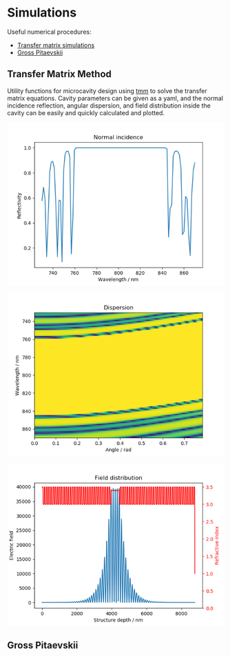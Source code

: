 # Simulations
Useful numerical procedures:
- [Transfer matrix simulations](#transfer-matrix-method) 
- [Gross Pitaevskii](#gross-pitaevskii) 

## Transfer Matrix Method
Utility functions for microcavity design using [tmm](https://github.com/sbyrnes321/tmm) to solve the transfer matrix 
equations. Cavity parameters can be given as a yaml, and the normal incidence reflection, angular dispersion, and field 
distribution inside the cavity can be easily and quickly calculated and plotted.

![](figures/tmm_normalincidence.png)

![](figures/tmm_dispersion.png)

![](figures/tmm_fielddistribution.png)


## Gross Pitaevskii